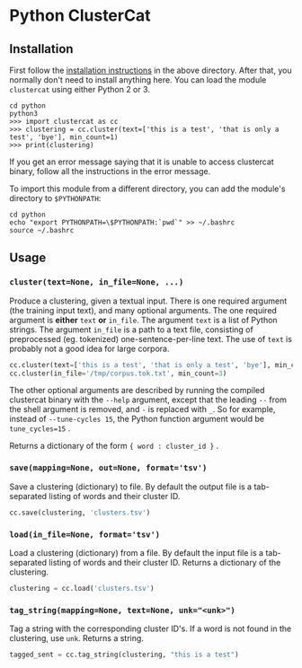 # Python ClusterCat


## Installation
First follow the [installation instructions](../README.md) in the above directory.
After that, you normally don't need to install anything here.  You can load the module `clustercat` using either Python 2 or 3.

    cd python
    python3
    >>> import clustercat as cc
    >>> clustering = cc.cluster(text=['this is a test', 'that is only a test', 'bye'], min_count=1)
    >>> print(clustering)

If you get an error message saying that it is unable to access clustercat binary, follow all the instructions in the error message.

To import this module from a different directory, you can add the module's directory to `$PYTHONPATH`:

    cd python
	echo "export PYTHONPATH=\$PYTHONPATH:`pwd`" >> ~/.bashrc
	source ~/.bashrc

## Usage
### `cluster(text=None, in_file=None, ...)`
Produce a clustering, given a textual input.  There is one required argument (the training input text), and many optional arguments.  The one required argument is **either** `text` **or** `in_file`.  The argument `text` is a list of Python strings.  The argument `in_file` is a path to a text file, consisting of preprocessed (eg. tokenized) one-sentence-per-line text.  The use of `text` is probably not a good idea for large corpora.

```Python
cc.cluster(text=['this is a test', 'that is only a test', 'bye'], min_count=1)
cc.cluster(in_file='/tmp/corpus.tok.txt', min_count=3)
```

The other optional arguments are described by running the compiled clustercat binary with the `--help` argument, except that the leading `--` from the shell argument is removed, and `-` is replaced with `_`.  So for example, instead of `--tune-cycles 15`, the Python function argument would be `tune_cycles=15` .

Returns a dictionary of the form `{ word : cluster_id }` .


### `save(mapping=None, out=None, format='tsv')`
Save a clustering (dictionary) to file.  By default the output file is a tab-separated listing of words and their cluster ID.

```Python
cc.save(clustering, 'clusters.tsv')
```


### `load(in_file=None, format='tsv')`
Load a clustering (dictionary) from a file.  By default the input file is a tab-separated listing of words and their cluster ID.
Returns a dictionary of the clustering.

```Python
clustering = cc.load('clusters.tsv')
```


### `tag_string(mapping=None, text=None, unk="<unk>")`
Tag a string with the corresponding cluster ID's.  If a word is not found in the clustering, use `unk`.
Returns a string.

```Python
tagged_sent = cc.tag_string(clustering, "this is a test")
```
